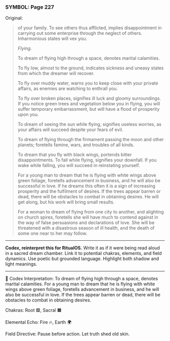 ### SYMBOL: Page 227

Original:
> of your family. To see others thus afflicted, implies disappointment
> in carrying out some enterprise through the neglect of others.
> Inharmonious states will vex you.
> 
> 
> _Flying_.
> 
> 
> To dream of flying high through a space, denotes marital calamities.
> 
> 
> To fly low, almost to the ground, indicates sickness and uneasy
> states from which the dreamer will recover.
> 
> 
> To fly over muddy water, warns you to keep close with your private affairs,
> as enemies are watching to enthrall you.
> 
> 
> To fly over broken places, signifies ill luck and gloomy surroundings.
> If you notice green trees and vegetation below you in flying,
> you will suffer temporary embarrassment, but will have a flood
> of prosperity upon you.
> 
> 
> To dream of seeing the sun while flying, signifies useless worries,
> as your affairs will succeed despite your fears of evil.
> 
> 
> To dream of flying through the firmament passing the moon and other planets;
> foretells famine, wars, and troubles of all kinds.
> 
> 
> To dream that you fly with black wings, portends bitter disappointments.
> To fall while flying, signifies your downfall. If you wake while falling,
> you will succeed in reinstating yourself.
> 
> 
> For a young man to dream that he is flying with white wings above
> green foliage, foretells advancement in business, and he will also be
> successful in love. If he dreams this often it is a sign of increasing
> prosperity and the fulfilment of desires. If the trees appear barren
> or dead, there will be obstacles to combat in obtaining desires.
> He will get along, but his work will bring small results.
> 
> 
> For a woman to dream of flying from one city to another,
> and alighting on church spires, foretells she will have much to contend
> against in the way of false persuasions and declarations of love.
> She will be threatened with a disastrous season of ill health,
> and the death of some one near to her may follow.

---

**Codex, reinterpret this for RitualOS.**
Write it as if it were being read aloud in a sacred dream chamber.
Link it to potential chakras, elements, and field dynamics.
Use poetic but grounded language.
Highlight both shadow and light meanings.

---

🔁 Codex Interpretation:
To dream of flying high through a space, denotes marital calamities. For a young man to dream that he is flying with white wings above green foliage, foretells advancement in business, and he will also be successful in love. If the trees appear barren or dead, there will be obstacles to combat in obtaining desires.

Chakras: Root 🟥, Sacral 🟧

Elemental Echo: Fire 🔥, Earth 🌍

Field Directive: Pause before action. Let truth shed old skin.
